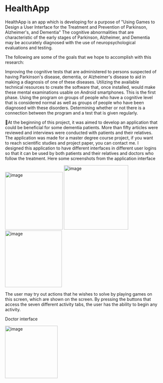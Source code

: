 # HealthApp
HealthApp is an app which is developing for a purpose of "Using Games to Design a User Interface for the Treatment and Prevention of Parkinson, Alzheimer's, and Dementia"
The cognitive abnormalities that are characteristic of the early stages of Parkinson, Alzheimer, and Dementia may be accurately diagnosed with the use of neuropsychological evaluations and testing. 

The following are some of the goals that we hope to accomplish with this research:

Improving the cognitive tests that are administered to persons suspected of having Parkinson's disease, dementia, or Alzheimer's disease to aid in making a diagnosis of one of these diseases.
Utilizing the available technical resources to create the software that, once installed, would make these mental examinations usable on Android smartphones. This is the first phase.
Using the program on groups of people who have a cognitive level that is considered normal as well as groups of people who have been diagnosed with these disorders.
Determining whether or not there is a connection between the program and a test that is given regularly.

🔹At the beginning of this project, it was aimed to develop an application that could be beneficial for some dementia patients. More than fifty articles were reviewed and interviews were conducted with patients and their relatives. The application was made for a master degree course project, if you want to reach scientific studies and project paper, you can contact me.
 I designed this application to have different interfaces in different user logins so that it can be used by both patients and their relatives and doctors who follow the treatment.
 Here some screenshots from the application interface

 <img width="190" alt="image" src="https://github.com/ayseguly/HealthApp/assets/45787267/c03e7ba6-4f8b-48dd-9d88-47bba186658b">
 <img width="212" alt="image" src="https://github.com/ayseguly/HealthApp/assets/45787267/8f7620eb-0e7f-455c-8ae4-dac0cda45ad7">
<img width="187" alt="image" src="https://github.com/ayseguly/HealthApp/assets/45787267/306826f7-62a3-424b-bfde-ad8367c6530d">
 
 The user may try out actions that he wishes to solve by playing games on this screen, which are shown on the screen. By pressing the buttons that access the seven different activity tabs, the user has the ability to begin any activity. 


 

 Doctor interface

 
 <img width="173" alt="image" src="https://github.com/ayseguly/HealthApp/assets/45787267/71c46867-f1c5-4dc2-9342-1f7aafbe257d">





